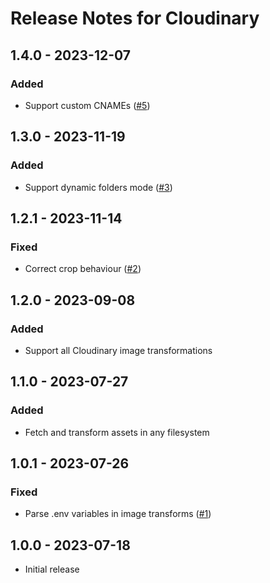 # Release Notes for Cloudinary

## 1.4.0 - 2023-12-07

### Added

- Support custom CNAMEs ([#5](https://github.com/thomasvantuycom/craft-cloudinary/issues/5))

## 1.3.0 - 2023-11-19

### Added

- Support dynamic folders mode ([#3](https://github.com/thomasvantuycom/craft-cloudinary/issues/3))

## 1.2.1 - 2023-11-14

### Fixed

- Correct crop behaviour ([#2](https://github.com/thomasvantuycom/craft-cloudinary/issues/2))

## 1.2.0 - 2023-09-08

### Added

- Support all Cloudinary image transformations

## 1.1.0 - 2023-07-27

### Added

- Fetch and transform assets in any filesystem

## 1.0.1 - 2023-07-26

### Fixed

- Parse .env variables in image transforms ([#1](https://github.com/thomasvantuycom/craft-cloudinary/issues/1))

## 1.0.0 - 2023-07-18
- Initial release
